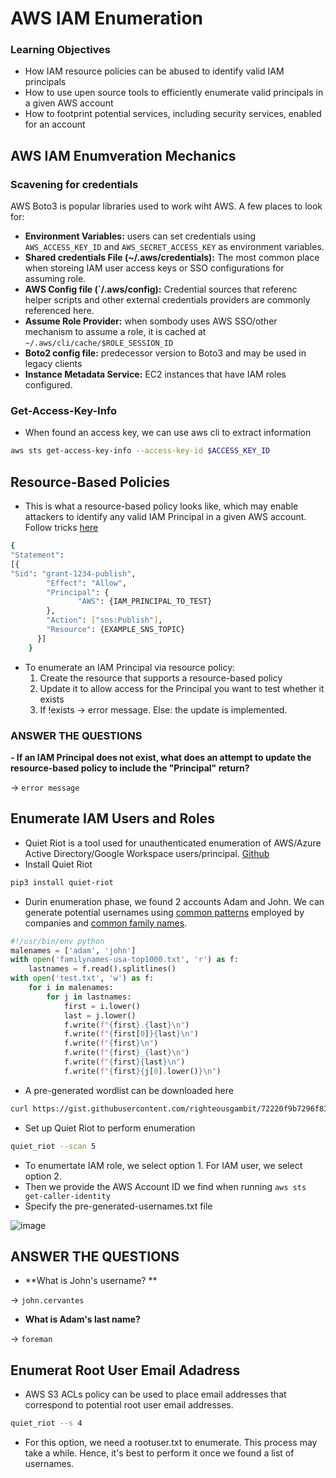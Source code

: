 # AWS IAM Enumeration

### Learning Objectives
- How IAM resource policies can be abused to identify valid IAM principals
- How to use upen source tools to efficiently enumerate valid principals in a given AWS account
- How to footprint potential services, including security services, enabled for an account

## AWS IAM Enumveration Mechanics
### Scavening for credentials
AWS Boto3 is popular libraries used to work wiht AWS. A few places to look for:
- **Environment Variables:** users can set credentials using `AWS_ACCESS_KEY_ID` and `AWS_SECRET_ACCESS_KEY` as environment variables.
- **Shared credentials File (~/.aws/credentials):** The most common place when storeing IAM user access keys or SSO configurations for assuming role.
- **AWS Config file (`/.aws/config):** Credential sources that referenc helper scripts and other external credentials providers are commonly referenced here.
- **Assume Role Provider:** when sombody uses AWS SSO/other mechanism to assume a role, it is cached at `~/.aws/cli/cache/$ROLE_SESSION_ID`
- **Boto2 config file:** predecessor version to Boto3 and may be used in legacy clients
- **Instance Metadata Service:** EC2 instances that have IAM roles configured.

### Get-Access-Key-Info
- When found an access key, we can use aws cli to extract information
```bash
aws sts get-access-key-info --access-key-id $ACCESS_KEY_ID
```

## Resource-Based Policies
- This is what a resource-based policy looks like, which may enable attackers to identify any valid IAM Principal in a given AWS account. Follow tricks [here](https://hackingthe.cloud/aws/enumeration/enum_iam_user_role/)
```bash
{       
"Statement": 
[{         
"Sid": "grant-1234-publish", 
        "Effect": "Allow", 
        "Principal": {           
               "AWS": {IAM_PRINCIPAL_TO_TEST} 
        }, 
        "Action": ["sns:Publish"], 
        "Resource": {EXAMPLE_SNS_TOPIC} 
      }] 
    }
```
- To enumerate an IAM Principal via resource policy:
	1. Create the resource that supports a resource-based policy
	2. Update it to allow access for the Principal you want to test whether it exists
	3. If !exists -> error message. Else: the update is implemented.

### ANSWER THE QUESTIONS
**- If an IAM Principal does not exist, what does an attempt to update the resource-based policy to include the "Principal" return?**

-> `error message`

## Enumerate IAM Users and Roles
- Quiet Riot is a tool used for unauthenticated enumeration of AWS/Azure Active Directory/Google Workspace users/principal. [Github](https://github.com/righteousgambit/quiet-riot)
- Install Quiet Riot
```bash
pip3 install quiet-riot
```

- Durin enumeration phase, we found 2 accounts Adam and John. We can generate potential usernames using [common patterns](https://www.interseller.io/blog/2019/02/04/top-email-address-patterns-by-company-size/) employed by companies and [common family names](https://github.com/danielmiessler/SecLists/blob/master/Usernames/Names/familynames-usa-top1000.txt).
```python
#!/usr/bin/env python
malenames = ['adam', 'john']
with open('familynames-usa-top1000.txt', 'r') as f:
    lastnames = f.read().splitlines()
with open('test.txt', 'w') as f:
    for i in malenames:
        for j in lastnames:
            first = i.lower()
            last = j.lower()
            f.write(f"{first}.{last}\n")
            f.write(f"{first[0]}{last}\n")
            f.write(f"{first}\n")
            f.write(f"{first}_{last}\n")
            f.write(f"{first}{last}\n")
            f.write(f"{first}{j[0].lower()}\n")
```

- A pre-generated wordlist can be downloaded here

```bash
curl https://gist.githubusercontent.com/righteousgambit/72220f9b7296f83133240d06d9653c0a/raw/eea20d3390e01e5570018b222633336c6c13d3fd/Common%2520Adam%2520and%2520John%2520Usernames -o pregenerated-usernames.txt
```

- Set up Quiet Riot to perform enumeration
```bash
quiet_riot --scan 5
```

- To enumertate IAM role, we select option 1. For IAM user, we select option 2.
- Then we provide the AWS Account ID we find when running `aws sts get-caller-identity`
- Specify the pre-generated-usernames.txt file

![image](https://github.com/user-attachments/assets/843830b8-9ed1-4e05-9ded-6089c7b45742)

  
## ANSWER THE QUESTIONS
- **What is John's username? **

-> `john.cervantes` 

- **What is Adam's last name?**

-> `foreman`

## Enumerat Root User Email Adadress
- AWS S3 ACLs policy can be used to place email addresses that correspond to potential root user email addresses.
```bash
quiet_riot --s 4
```
- For this option, we need a rootuser.txt to enumerate. This process may take a while. Hence, it's best to perform it once we found a list of usernames.

